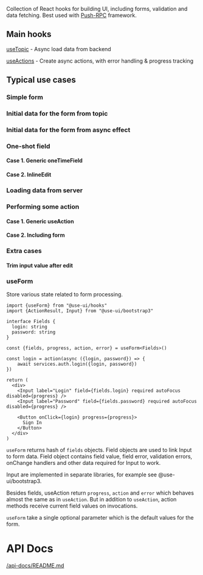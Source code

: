 Collection of React hooks for building UI, including forms, validation and data fetching. 
Best used with [Push-RPC](https://github.com/vasyas/push-rpc) framework.

## Main hooks

[useTopic](./api-docs/README.md#usetopic) - Async load data from backend

[useActions](./api-docs/README.md#useactions) - Create async actions, with error handling & progress tracking 

## Typical use cases

### Simple form

### Initial data for the form from topic
### Initial data for the form from async effect 

### One-shot field

#### Case 1. Generic oneTimeField
#### Case 2. InlineEdit

### Loading data from server

### Performing some action

#### Case 1. Generic useAction
#### Case 2. Including form

### Extra cases

#### Trim input value after edit

### useForm

Store various state related to form processing.
```
import {useForm} from "@use-ui/hooks"
import {ActionResult, Input} from "@use-ui/bootstrap3"

interface Fields {
  login: string
  password: string
}

const {fields, progress, action, error} = useForm<Fields>()

const login = action(async ({login, password}) => {
    await services.auth.login({login, password})
})

return (
  <div>
    <Input label="Login" field={fields.login} required autoFocus disabled={progress} />
    <Input label="Password" field={fields.password} required autoFocus disabled={progress} />

    <Button onClick={login} progress={progress}>
      Sign In
    </Button>
  </div>
)

```

`useForm` returns hash of `fields` objects. Field objects are used to link Input to form data. Field object contains
field value, field error, validation errors, onChange handlers and other data required for Input to work.

Input are implemented in separate libraries, for example see @use-ui/bootstrap3.

Besides fields, useAction return `progress`, `action` and `error` which behaves almost the same as in `useAction`.
But in addition to `useAction`, action methods receive current field values on invocations.
  
`useForm` take a single optional parameter which is the default values for the form.
 

# API Docs

[/api-docs/README.md](/api-docs/README.md)